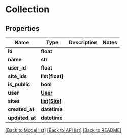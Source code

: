 # Collection

## Properties
Name | Type | Description | Notes
------------ | ------------- | ------------- | -------------
**id** | **float** |  | 
**name** | **str** |  | 
**user_id** | **float** |  | 
**site_ids** | **list[float]** |  | 
**is_public** | **bool** |  | 
**user** | [**User**](User.md) |  | 
**sites** | [**list[Site]**](Site.md) |  | 
**created_at** | **datetime** |  | 
**updated_at** | **datetime** |  | 

[[Back to Model list]](../README.md#documentation-for-models) [[Back to API list]](../README.md#documentation-for-api-endpoints) [[Back to README]](../README.md)


